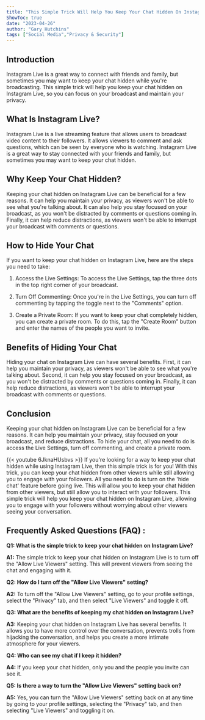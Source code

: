 ```yaml
---
title: "This Simple Trick Will Help You Keep Your Chat Hidden On Instagram Live!"
ShowToc: true 
date: "2023-04-26"
author: "Gary Hutchins" 
tags: ["Social Media","Privacy & Security"]
---
```

## Introduction

Instagram Live is a great way to connect with friends and family, but sometimes you may want to keep your chat hidden while you're broadcasting. This simple trick will help you keep your chat hidden on Instagram Live, so you can focus on your broadcast and maintain your privacy.

## What Is Instagram Live?

Instagram Live is a live streaming feature that allows users to broadcast video content to their followers. It allows viewers to comment and ask questions, which can be seen by everyone who is watching. Instagram Live is a great way to stay connected with your friends and family, but sometimes you may want to keep your chat hidden.

## Why Keep Your Chat Hidden?

Keeping your chat hidden on Instagram Live can be beneficial for a few reasons. It can help you maintain your privacy, as viewers won't be able to see what you're talking about. It can also help you stay focused on your broadcast, as you won't be distracted by comments or questions coming in. Finally, it can help reduce distractions, as viewers won't be able to interrupt your broadcast with comments or questions.

## How to Hide Your Chat

If you want to keep your chat hidden on Instagram Live, here are the steps you need to take:

1. Access the Live Settings: To access the Live Settings, tap the three dots in the top right corner of your broadcast.

2. Turn Off Commenting: Once you're in the Live Settings, you can turn off commenting by tapping the toggle next to the "Comments" option.

3. Create a Private Room: If you want to keep your chat completely hidden, you can create a private room. To do this, tap the "Create Room" button and enter the names of the people you want to invite.

## Benefits of Hiding Your Chat

Hiding your chat on Instagram Live can have several benefits. First, it can help you maintain your privacy, as viewers won't be able to see what you're talking about. Second, it can help you stay focused on your broadcast, as you won't be distracted by comments or questions coming in. Finally, it can help reduce distractions, as viewers won't be able to interrupt your broadcast with comments or questions.

## Conclusion

Keeping your chat hidden on Instagram Live can be beneficial for a few reasons. It can help you maintain your privacy, stay focused on your broadcast, and reduce distractions. To hide your chat, all you need to do is access the Live Settings, turn off commenting, and create a private room.

{{< youtube 6JknaHUsbvs >}} 
If you're looking for a way to keep your chat hidden while using Instagram Live, then this simple trick is for you! With this trick, you can keep your chat hidden from other viewers while still allowing you to engage with your followers. All you need to do is turn on the 'hide chat' feature before going live. This will allow you to keep your chat hidden from other viewers, but still allow you to interact with your followers. This simple trick will help you keep your chat hidden on Instagram Live, allowing you to engage with your followers without worrying about other viewers seeing your conversation.

## Frequently Asked Questions (FAQ) :
**Q1: What is the simple trick to keep your chat hidden on Instagram Live?**

**A1:** The simple trick to keep your chat hidden on Instagram Live is to turn off the "Allow Live Viewers" setting. This will prevent viewers from seeing the chat and engaging with it. 

**Q2: How do I turn off the "Allow Live Viewers" setting?**

**A2:** To turn off the "Allow Live Viewers" setting, go to your profile settings, select the "Privacy" tab, and then select "Live Viewers" and toggle it off. 

**Q3: What are the benefits of keeping my chat hidden on Instagram Live?**

**A3:** Keeping your chat hidden on Instagram Live has several benefits. It allows you to have more control over the conversation, prevents trolls from hijacking the conversation, and helps you create a more intimate atmosphere for your viewers. 

**Q4: Who can see my chat if I keep it hidden?**

**A4:** If you keep your chat hidden, only you and the people you invite can see it. 

**Q5: Is there a way to turn the "Allow Live Viewers" setting back on?**

**A5:** Yes, you can turn the "Allow Live Viewers" setting back on at any time by going to your profile settings, selecting the "Privacy" tab, and then selecting "Live Viewers" and toggling it on.


